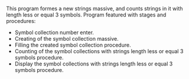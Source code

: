 This program formes a new strings massive, and counts strings in it with length less or equal 3 symbols.
Program featured with stages and procedures:
  - Symbol collection number enter.
  - Creating of the symbol collection massive.
  - Filling the created symbol collection procedure.
  - Counting of the symbol collections with strings length less or equal 3 symbols procedure.
  - Display the symbol collections with strings length less or equal 3 symbols procedure.
